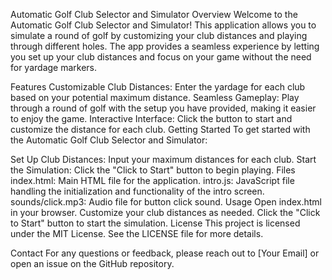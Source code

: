 Automatic Golf Club Selector and Simulator
Overview
Welcome to the Automatic Golf Club Selector and Simulator! This application allows you to simulate a round of golf by customizing your club distances and playing through different holes. The app provides a seamless experience by letting you set up your club distances and focus on your game without the need for yardage markers.

Features
Customizable Club Distances: Enter the yardage for each club based on your potential maximum distance.
Seamless Gameplay: Play through a round of golf with the setup you have provided, making it easier to enjoy the game.
Interactive Interface: Click the button to start and customize the distance for each club.
Getting Started
To get started with the Automatic Golf Club Selector and Simulator:

Set Up Club Distances: Input your maximum distances for each club.
Start the Simulation: Click the "Click to Start" button to begin playing.
Files
index.html: Main HTML file for the application.
intro.js: JavaScript file handling the initialization and functionality of the intro screen.
sounds/click.mp3: Audio file for button click sound.
Usage
Open index.html in your browser.
Customize your club distances as needed.
Click the "Click to Start" button to start the simulation.
License
This project is licensed under the MIT License. See the LICENSE file for more details.

Contact
For any questions or feedback, please reach out to [Your Email] or open an issue on the GitHub repository.